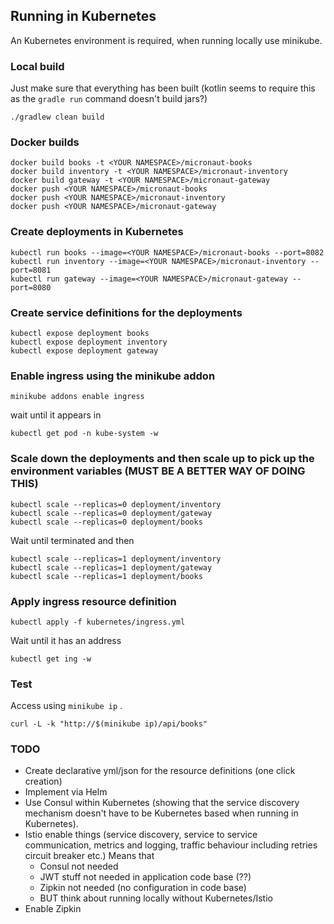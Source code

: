 ## Running in Kubernetes

An Kubernetes environment is required, when running locally use minikube.

### Local build

Just make sure that everything has been built (kotlin seems to require this as the `gradle run` command doesn't build jars?)
 
    ./gradlew clean build

### Docker builds

    docker build books -t <YOUR NAMESPACE>/micronaut-books
    docker build inventory -t <YOUR NAMESPACE>/micronaut-inventory
    docker build gateway -t <YOUR NAMESPACE>/micronaut-gateway
    docker push <YOUR NAMESPACE>/micronaut-books
    docker push <YOUR NAMESPACE>/micronaut-inventory
    docker push <YOUR NAMESPACE>/micronaut-gateway

### Create deployments in Kubernetes

    kubectl run books --image=<YOUR NAMESPACE>/micronaut-books --port=8082
    kubectl run inventory --image=<YOUR NAMESPACE>/micronaut-inventory --port=8081
    kubectl run gateway --image=<YOUR NAMESPACE>/micronaut-gateway --port=8080

### Create service definitions for the deployments

    kubectl expose deployment books
    kubectl expose deployment inventory
    kubectl expose deployment gateway

### Enable ingress using the minikube addon

    minikube addons enable ingress

wait until it appears in 

    kubectl get pod -n kube-system -w

### Scale down the deployments and then scale up to pick up the environment variables (MUST BE A BETTER WAY OF DOING THIS)

    kubectl scale --replicas=0 deployment/inventory
    kubectl scale --replicas=0 deployment/gateway
    kubectl scale --replicas=0 deployment/books

Wait until terminated and then

    kubectl scale --replicas=1 deployment/inventory
    kubectl scale --replicas=1 deployment/gateway
    kubectl scale --replicas=1 deployment/books

### Apply ingress resource definition

    kubectl apply -f kubernetes/ingress.yml 

Wait until it has an address

    kubectl get ing -w

### Test

Access using `minikube ip` .
    
    curl -L -k "http://$(minikube ip)/api/books"

### TODO

* Create declarative yml/json for the resource definitions (one click creation)
* Implement via Helm 
* Use Consul within Kubernetes (showing that the service discovery mechanism doesn't have to be Kubernetes based when running in Kubernetes).
* Istio enable things (service discovery, service to service communication, metrics and logging, traffic behaviour including retries circuit breaker etc.) Means that 
  * Consul not needed
  * JWT stuff not needed in application code base (??)
  * Zipkin not needed (no configuration in code base)
  * BUT think about running locally without Kubernetes/Istio 
* Enable Zipkin

